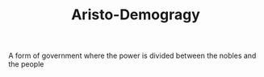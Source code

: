 ---
title: Aristo-Demogragy
permalink: "/definitions/aristo-demogragy.html"
body: A form of government where the power is divided between the nobles and the people
published_at: '2018-07-07'
layout: post
---